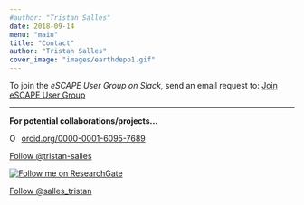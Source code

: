 ```yaml
---
#author: "Tristan Salles"
date: 2018-09-14
menu: "main"
title: "Contact"
author: "Tristan Salles"
cover_image: "images/earthdepo1.gif"
---
```

<script type="text/javascript" src="https://platform.linkedin.com/badges/js/profile.js" async defer></script>

<!-- Place this tag in your head or just before your close body tag. -->
<script async defer src="https://buttons.github.io/buttons.js"></script>

To join the _eSCAPE User Group on Slack_, send an email request to: <a href="MAILTO:tristan.salles@sydney.edu.au?subject=eSCAPE User Group&body=Please send me an invite to join the eSCAPE User Group">Join eSCAPE User Group</a>

***

**For potential collaborations/projects...**

<div itemscope itemtype="https://schema.org/Person"><a itemprop="sameAs" content="https://orcid.org/0000-0001-6095-7689" href="https://orcid.org/0000-0001-6095-7689" target="orcid.widget" rel="noopener noreferrer" style="vertical-align:top;"><img src="https://orcid.org/sites/default/files/images/orcid_16x16.png" style="width:1em;margin-right:.5em;" alt="ORCID iD icon">orcid.org/0000-0001-6095-7689</a></div>

<!-- Place this tag where you want the button to render. -->
<a class="github-button" href="https://github.com/tristan-salles" data-size="large" data-show-count="true" aria-label="@tristan-salles on GitHub">Follow @tristan-salles</a>

<a title="Find me on ResearchGate" href="https://www.researchgate.net/profile/Tristan_Salles?cp=shp"><img src="https://www.researchgate.net/images/public/profile_share_badge.png" alt="Follow me on ResearchGate" /></a>

<a href="https://twitter.com/salles_tristan" class="twitter-follow-button" data-show-count="false">Follow @salles_tristan</a><script async src="https://platform.twitter.com/widgets.js" charset="utf-8"></script>


<!-- <div class="LI-profile-badge"  data-version="v1" data-size="medium" data-locale="en_US" data-type="horizontal" data-theme="light" data-vanity="sallestristan"><a class="LI-simple-link" href='https://au.linkedin.com/in/sallestristan?trk=profile-badge'>Tristan Salles</a></div> -->
